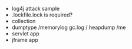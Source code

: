 - log4j attack sample
- .lockfile.lock is required?
- collection
- dumptype /memorylog gc.log / heapdump /me
- servlet app
- jframe app
